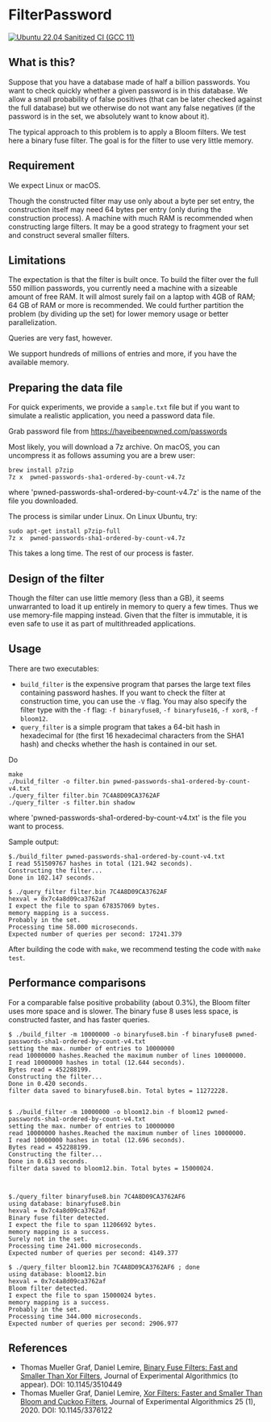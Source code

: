 # FilterPassword
[![Ubuntu 22.04 Sanitized CI (GCC 11)](https://github.com/FastFilter/FilterPassword/actions/workflows/ubuntu.yml/badge.svg)](https://github.com/FastFilter/FilterPassword/actions/workflows/ubuntu.yml)

## What is this?

Suppose that you have a database made of half a billion passwords. You want to check quickly whether a given password is in this database. We allow a small probability of false positives (that can be later checked against the full database) but we otherwise do not want any false negatives (if the password is in the set, we absolutely want to know about it).

The typical approach to this problem is to apply a Bloom filters. We test here a binary fuse filter. The goal is for the filter to use very little memory.


## Requirement


We expect Linux or macOS.

Though the constructed filter may use only about a byte per set entry, the construction itself may need 64 bytes per entry (only during the construction process). A machine with much RAM is recommended when constructing large filters. It may be a good strategy to fragment your set and construct several smaller filters.

## Limitations

The expectation is that the filter is built once. To build the filter over the full 550 million passwords, you currently need a machine with a sizeable amount of free RAM. It will almost surely fail on a laptop with 4GB  of RAM; 64 GB of RAM or more is recommended. We could further partition the problem (by dividing up the set) for lower memory usage or better parallelization.

Queries are very fast, however.

We support hundreds of millions of entries and more, if you have the available memory.


## Preparing the data file

For quick experiments, we provide a `sample.txt` file but if you want to simulate a realistic application, you need a password data file.


Grab password file from
https://haveibeenpwned.com/passwords


Most likely, you will download a 7z archive. On macOS, you can
uncompress it as follows assuming you are a brew user:

```
brew install p7zip
7z x  pwned-passwords-sha1-ordered-by-count-v4.7z
```

where 'pwned-passwords-sha1-ordered-by-count-v4.7z' is the name of the file you downloaded.

The process is similar under Linux. On Linux Ubuntu, try:

```
sudo apt-get install p7zip-full
7z x  pwned-passwords-sha1-ordered-by-count-v4.7z
```

This takes a long time. The rest of our process is faster.


## Design of the filter

Though the filter can use little memory (less than a GB), it seems unwarranted to load it up entirely in memory to query a few times. Thus we use memory-file mapping instead.  Given that the filter is immutable, it is even safe to use it as part of multithreaded applications.


## Usage


There are two executables:

- `build_filter` is the expensive program that parses the large text files containing password hashes. If you want to check the filter at construction time, you can use the `-V` flag. You may also specify the filter type with the `-f` flag: `-f binaryfuse8`, `-f binaryfuse16`, `-f xor8`, `-f bloom12`.
- `query_filter` is a simple program that takes a 64-bit hash in hexadecimal for (the first 16 hexadecimal characters from the SHA1 hash) and checks whether the hash is contained in our set.

Do 

```
make
./build_filter -o filter.bin pwned-passwords-sha1-ordered-by-count-v4.txt
./query_filter filter.bin 7C4A8D09CA3762AF
./query_filter -s filter.bin shadow
````

where 'pwned-passwords-sha1-ordered-by-count-v4.txt' is the file you want to process.

Sample output:

```
$./build_filter pwned-passwords-sha1-ordered-by-count-v4.txt
I read 551509767 hashes in total (121.942 seconds).
Constructing the filter...
Done in 102.147 seconds.

$ ./query_filter filter.bin 7C4A8D09CA3762AF
hexval = 0x7c4a8d09ca3762af
I expect the file to span 678357069 bytes.
memory mapping is a success.
Probably in the set.
Processing time 58.000 microseconds.
Expected number of queries per second: 17241.379
```

After building the code with `make`, we recommend testing the code with `make test`.


## Performance comparisons

For a comparable false positive probability (about 0.3%), the Bloom filter uses more space
and is slower. The binary fuse 8 uses less space, is constructed faster, and has faster queries.


```
$ ./build_filter -m 10000000 -o binaryfuse8.bin -f binaryfuse8 pwned-passwords-sha1-ordered-by-count-v4.txt
setting the max. number of entries to 10000000
read 10000000 hashes.Reached the maximum number of lines 10000000.
I read 10000000 hashes in total (12.644 seconds).
Bytes read = 452288199.
Constructing the filter...
Done in 0.420 seconds.
filter data saved to binaryfuse8.bin. Total bytes = 11272228.


$ ./build_filter -m 10000000 -o bloom12.bin -f bloom12 pwned-passwords-sha1-ordered-by-count-v4.txt
setting the max. number of entries to 10000000
read 10000000 hashes.Reached the maximum number of lines 10000000.
I read 10000000 hashes in total (12.696 seconds).
Bytes read = 452288199.
Constructing the filter...
Done in 0.613 seconds.
filter data saved to bloom12.bin. Total bytes = 15000024.



$./query_filter binaryfuse8.bin 7C4A8D09CA3762AF6
using database: binaryfuse8.bin
hexval = 0x7c4a8d09ca3762af
Binary fuse filter detected.
I expect the file to span 11206692 bytes.
memory mapping is a success.
Surely not in the set.
Processing time 241.000 microseconds.
Expected number of queries per second: 4149.377

$ ./query_filter bloom12.bin 7C4A8D09CA3762AF6 ; done
using database: bloom12.bin
hexval = 0x7c4a8d09ca3762af
Bloom filter detected.
I expect the file to span 15000024 bytes.
memory mapping is a success.
Probably in the set.
Processing time 344.000 microseconds.
Expected number of queries per second: 2906.977
```

## References

* Thomas Mueller Graf, Daniel Lemire, [Binary Fuse Filters: Fast and Smaller Than Xor Filters](http://arxiv.org/abs/2201.01174), Journal of Experimental Algorithmics (to appear). DOI: 10.1145/3510449   
* Thomas Mueller Graf,  Daniel Lemire, [Xor Filters: Faster and Smaller Than Bloom and Cuckoo Filters](https://arxiv.org/abs/1912.08258), Journal of Experimental Algorithmics 25 (1), 2020. DOI: 10.1145/3376122

